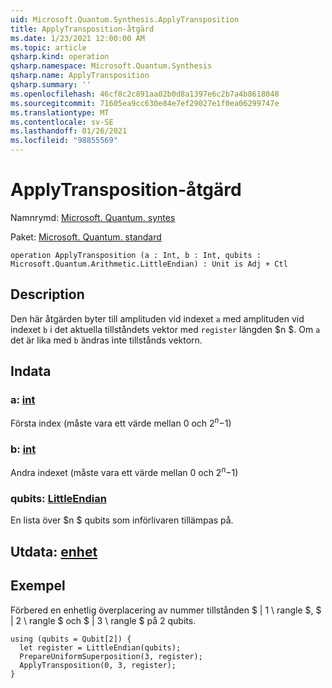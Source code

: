 ```yaml
---
uid: Microsoft.Quantum.Synthesis.ApplyTransposition
title: ApplyTransposition-åtgärd
ms.date: 1/23/2021 12:00:00 AM
ms.topic: article
qsharp.kind: operation
qsharp.namespace: Microsoft.Quantum.Synthesis
qsharp.name: ApplyTransposition
qsharp.summary: ''
ms.openlocfilehash: 46cf8c2c891aa02b0d8a1397e6c2b7a4b8618048
ms.sourcegitcommit: 71605ea9cc630e84e7ef29027e1f0ea06299747e
ms.translationtype: MT
ms.contentlocale: sv-SE
ms.lasthandoff: 01/26/2021
ms.locfileid: "98855569"
---
```

# <a name="applytransposition-operation"></a>ApplyTransposition-åtgärd

Namnrymd: [Microsoft. Quantum. syntes](xref:Microsoft.Quantum.Synthesis)

Paket: [Microsoft. Quantum. standard](https://nuget.org/packages/Microsoft.Quantum.Standard)




```qsharp
operation ApplyTransposition (a : Int, b : Int, qubits : Microsoft.Quantum.Arithmetic.LittleEndian) : Unit is Adj + Ctl
```


## <a name="description"></a>Description

Den här åtgärden byter till amplituden vid indexet `a` med amplituden vid indexet `b` i det aktuella tillståndets vektor med `register` längden $n $.  Om `a` det är lika med `b` ändras inte tillstånds vektorn.

## <a name="input"></a>Indata

### <a name="a--int"></a>a: [int](xref:microsoft.quantum.lang-ref.int)

Första index (måste vara ett värde mellan 0 och $2 ^ n-$1)


### <a name="b--int"></a>b: [int](xref:microsoft.quantum.lang-ref.int)

Andra indexet (måste vara ett värde mellan 0 och $2 ^ n-$1)


### <a name="qubits--littleendian"></a>qubits: [LittleEndian](xref:Microsoft.Quantum.Arithmetic.LittleEndian)

En lista över $n $ qubits som införlivaren tillämpas på.



## <a name="output--unit"></a>Utdata: [enhet](xref:microsoft.quantum.lang-ref.unit)



## <a name="example"></a>Exempel

Förbered en enhetlig överplacering av nummer tillstånden $ | 1 \ rangle $, $ | 2 \ rangle $ och $ | 3 \ rangle $ på 2 qubits.

```qsharp
using (qubits = Qubit[2]) {
  let register = LittleEndian(qubits);
  PrepareUniformSuperposition(3, register);
  ApplyTransposition(0, 3, register);
}
```